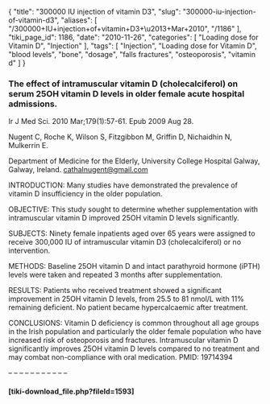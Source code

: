 {
    "title": "300000 IU injection of vitamin D3",
    "slug": "300000-iu-injection-of-vitamin-d3",
    "aliases": [
        "/300000+IU+injection+of+vitamin+D3+\u2013+Mar+2010",
        "/1186"
    ],
    "tiki_page_id": 1186,
    "date": "2010-11-26",
    "categories": [
        "Loading dose for Vitamin D",
        "Injection"
    ],
    "tags": [
        "Injection",
        "Loading dose for Vitamin D",
        "blood levels",
        "bone",
        "dosage",
        "falls fractures",
        "osteoporosis",
        "vitamin d"
    ]
}


### The effect of intramuscular vitamin D (cholecalciferol) on serum 25OH vitamin D levels in older female acute hospital admissions.

Ir J Med Sci. 2010 Mar;179(1):57-61. Epub 2009 Aug 28.

Nugent C, Roche K, Wilson S, Fitzgibbon M, Griffin D, Nichaidhin N, Mulkerrin E.

Department of Medicine for the Elderly, University College Hospital Galway, Galway, Ireland. cathalnugent@gmail.com

INTRODUCTION: Many studies have demonstrated the prevalence of vitamin D insufficiency in the older population.

OBJECTIVE: This study sought to determine whether supplementation with intramuscular vitamin D improved 25OH vitamin D levels significantly.

SUBJECTS: Ninety female inpatients aged over 65 years were assigned to receive 300,000 IU of intramuscular vitamin D3 (cholecalciferol) or no intervention.

METHODS: Baseline 25OH vitamin D and intact parathyroid hormone (iPTH) levels were taken and repeated 3 months after supplementation.

RESULTS: Patients who received treatment showed a significant improvement in 25OH vitamin D levels, from 25.5 to 81 nmol/L with 11% remaining deficient. No patient became hypercalcaemic after treatment.

CONCLUSIONS: Vitamin D deficiency is common throughout all age groups in the Irish population and particularly the older female population who have increased risk of osteoporosis and fractures. Intramuscular vitamin D significantly improves 25OH vitamin D levels compared to no treatment and may combat non-compliance with oral medication. PMID: 19714394 

– – – – – – – – – – – 

#### <span>[tiki-download_file.php?fileId=1593]</span>